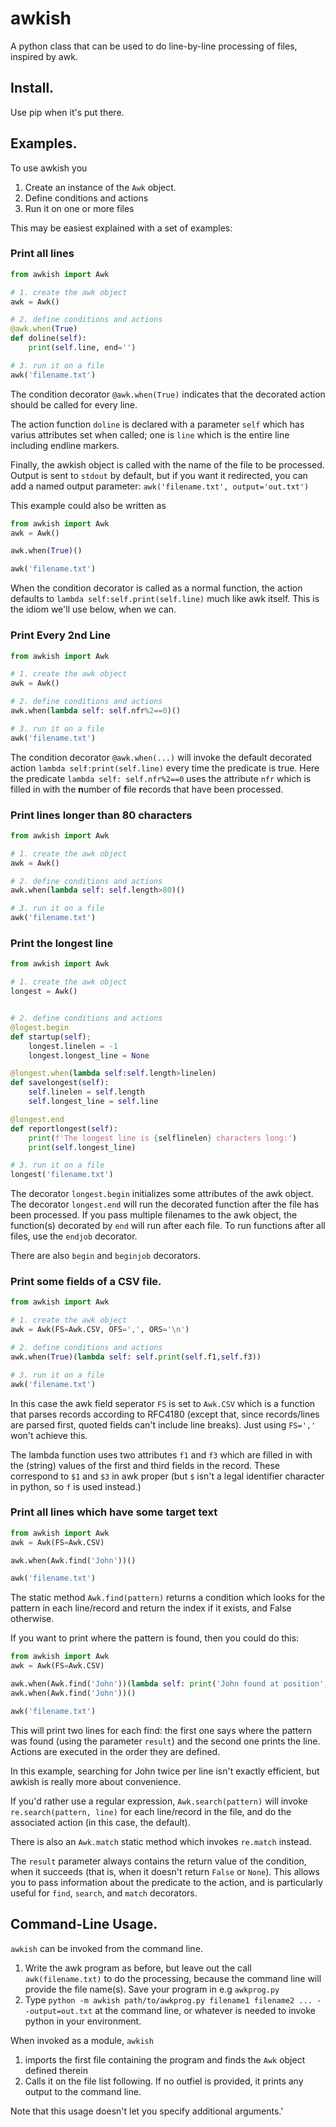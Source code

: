 # awkish

A python class that can be used to do line-by-line processing of files, inspired by awk.

## Install.

Use pip when it's put there.

## Examples.

To use awkish you

1. Create an instance of the `Awk` object.
2. Define conditions and actions
3. Run it on one or more files

This may be easiest explained with a set of examples:

### Print all lines

```python
from awkish import Awk

# 1. create the awk object
awk = Awk()

# 2. define conditions and actions
@awk.when(True)
def doline(self):
    print(self.line, end='')

# 3. run it on a file
awk('filename.txt')
```

The condition decorator `@awk.when(True)` indicates that the decorated action should be called for every line.

The action function `doline` is declared with a parameter `self` which has varius
attributes set when called; one is `line` which is the entire line including endline
markers.

Finally, the awkish object is called with the name of the file to be processed. Output
is sent to `stdout` by default, but if you want it redirected, you can add a named output parameter:
`awk('filename.txt', output='out.txt')`

This example could also be written as

```python
from awkish import Awk
awk = Awk()

awk.when(True)()

awk('filename.txt')
```

When the condition decorator is called as a normal function, the action defaults to
`lambda self:self.print(self.line)` much like awk itself.
This is the idiom we'll use below, when we can.

### Print Every 2nd Line

```python
from awkish import Awk

# 1. create the awk object
awk = Awk()

# 2. define conditions and actions
awk.when(lambda self: self.nfr%2==0)()

# 3. run it on a file
awk('filename.txt')
```

The condition decorator `@awk.when(...)` will invoke the default decorated action
`lambda self:print(self.line)` every time the predicate
is true. Here the predicate `lambda self: self.nfr%2==0` uses the attribute `nfr`
which is filled in with the **n**umber of **f**ile **r**ecords that have been processed.

### Print lines longer than 80 characters

```python
from awkish import Awk

# 1. create the awk object
awk = Awk()

# 2. define conditions and actions
awk.when(lambda self: self.length>80)()

# 3. run it on a file
awk('filename.txt')
```

### Print the longest line

```python
from awkish import Awk

# 1. create the awk object
longest = Awk()


# 2. define conditions and actions
@logest.begin
def startup(self);
    longest.linelen = -1
    longest.longest_line = None

@longest.when(lambda self:self.length>linelen)
def savelongest(self):
    self.linelen = self.length
    self.longest_line = self.line

@longest.end
def reportlongest(self):
    print(f'The longest line is {selflinelen} characters long:')
    print(self.longest_line)

# 3. run it on a file
longest('filename.txt')
```

The decorator `longest.begin` initializes some attributes of the awk object. The decorator
`longest.end` will run the decorated function after the file has been
processed. If you pass multiple filenames to the awk object, the function(s) decorated
by `end` will run after each file. To run functions after all files, use the `endjob` decorator.

There are also `begin` and `beginjob` decorators.

### Print some fields of a CSV file.

```python
from awkish import Awk

# 1. create the awk object
awk = Awk(FS=Awk.CSV, OFS=',', ORS='\n')

# 2. define conditions and actions
awk.when(True)(lambda self: self.print(self.f1,self.f3))

# 3. run it on a file
awk('filename.txt')
```

In this case the awk field seperator `FS` is set to `Awk.CSV` which is a function that
parses records according to RFC4180 (except that, since records/lines are parsed first, quoted fields can't include line breaks). Just using `FS=','` won't achieve this.

The lambda function uses two attributes `f1` and `f3` which are filled in
with the (string) values of the first and third fields in the record. These correspond
to `$1` and `$3` in awk proper (but `$` isn't a legal identifier character in python,
so `f` is used instead.)

### Print all lines which have some target text

```python
from awkish import Awk
awk = Awk(FS=Awk.CSV)

awk.when(Awk.find('John'))()

awk('filename.txt')
```

The static method `Awk.find(pattern)` returns a condition which looks for the pattern in each line/record and return the index if it exists, and False otherwise.

If you want to print where
the pattern is found, then you could do this:

```python
from awkish import Awk
awk = Awk(FS=Awk.CSV)

awk.when(Awk.find('John'))(lambda self: print('John found at position', self.result))
awk.when(Awk.find('John'))()

awk('filename.txt')
```

This will print two lines for each find: the first one says where the pattern was
found (using the parameter `result`) and the second one prints the line. Actions are
executed in the order they are defined.

In this example, searching for John twice per line isn't exactly efficient, but awkish is really more about convenience.

If you'd rather use a regular
expression, `Awk.search(pattern)` will invoke `re.search(pattern, line)` for
each line/record in the file, and do the associated action (in this case, the default).

There is also an `Awk.match` static method which invokes `re.match` instead.

The `result` parameter always contains the return value of the condition, when it
succeeds (that is, when it doesn't return `False` or `None`). This allows you to
pass information about the predicate to the action, and is particularly useful for
`find`, `search`, and `match` decorators.

## Command-Line Usage.

`awkish` can be invoked from the command line.

1. Write the awk program as before, but leave out the call `awk(filename.txt)` to do the processing,
   because the command line will provide the file name(s). Save your program in
   e.g `awkprog.py`
2. Type `python -m awkish path/to/awkprog.py filename1 filename2 ... --output=out.txt` at the command line,
   or whatever is needed to invoke python in your environment.

When invoked as a module, `awkish`

1. imports the first file containing the program and finds the `Awk` object defined therein
2. Calls it on the file list following. If no outfiel is provided, it prints any output
   to the command line.

Note that this usage doesn't let you specify additional arguments.'
